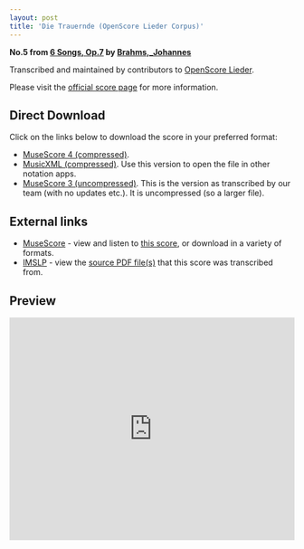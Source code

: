 ```yaml
---
layout: post
title: 'Die Trauernde (OpenScore Lieder Corpus)'
---
```


__No.5 from [6 Songs, Op.7](https://fourscoreandmore.org/OpenScore/Brahms%2C_Johannes/6_Songs%2C_Op.7/) by [Brahms,_Johannes](https://fourscoreandmore.org/OpenScore/Brahms%2C_Johannes)__

Transcribed and maintained by contributors to [OpenScore Lieder].

Please visit the [official score page] for more information.

[official score page]: https://musescore.com/openscore-lieder-corpus/scores/5098625
[OpenScore Lieder]: https://musescore.com/openscore-lieder-corpus

## Direct Download

Click on the links below to download the score in your preferred format:
- [MuseScore 4 (compressed)](https://fourscoreandmore.org/OpenScore/Brahms%2C_Johannes/6_Songs%2C_Op.7/5_Die_Trauernde.mscz).
- [MusicXML (compressed)](https://fourscoreandmore.org/OpenScore/Brahms%2C_Johannes/6_Songs%2C_Op.7/5_Die_Trauernde.mxl). Use this version to open the file in other notation apps.
- [MuseScore 3 (uncompressed)](https://raw.githubusercontent.com/OpenScore/Lieder/refs/heads/main/scores/Brahms%2C_Johannes/6_Songs%2C_Op.7/5_Die_Trauernde/lc5098625.mscx). This is the version as transcribed by our team (with no updates etc.). It is uncompressed (so a larger file).

## External links

- [MuseScore] - view and listen to [this score][MuseScore], or download in a variety of formats.
- [IMSLP] - view the [source PDF file(s)][IMSLP] that this score was transcribed from.

[MuseScore]: https://musescore.com/score/5098625
[IMSLP]: https://imslp.org/wiki/Special:ReverseLookup/97691

## Preview

<iframe width="100%" height="394" src="https://musescore.com/openscore-lieder-corpus/scores/5098625/embed" frameborder="0" allowfullscreen allow="autoplay; fullscreen"></iframe>
